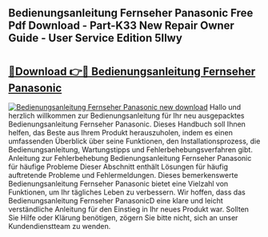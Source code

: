 ## Bedienungsanleitung Fernseher Panasonic Free Pdf Download - Part-K33 New Repair Owner Guide - User Service Edition 5Ilwy

# <h2><a href="http://df1h03j.blite.top/?on=Bedienungsanleitung+Fernseher+Panasonic">🔗Download 👉🔴 Bedienungsanleitung Fernseher Panasonic</a></h2>

[![Bedienungsanleitung Fernseher Panasonic new download](https://i.imgur.com/lujVjoI.png)](http://df1h03j.blite.top/?on=Bedienungsanleitung+Fernseher+Panasonic)
Hallo und herzlich willkommen zur Bedienungsanleitung für Ihr neu ausgepacktes Bedienungsanleitung Fernseher Panasonic. Dieses Handbuch soll Ihnen helfen, das Beste aus Ihrem Produkt herauszuholen, indem es einen umfassenden Überblick über seine Funktionen, den Installationsprozess, die Bedienungsanleitung, Wartungstipps und Fehlerbehebungsverfahren gibt. Anleitung zur Fehlerbehebung Bedienungsanleitung Fernseher Panasonic für häufige Probleme Dieser Abschnitt enthält Lösungen für häufig auftretende Probleme und Fehlermeldungen. Dieses bemerkenswerte Bedienungsanleitung Fernseher Panasonic bietet eine Vielzahl von Funktionen, um Ihr tägliches Leben zu verbessern. Wir hoffen, dass das Bedienungsanleitung Fernseher PanasonicD eine klare und leicht verständliche Anleitung für den Einstieg in Ihr neues Produkt war. Sollten Sie Hilfe oder Klärung benötigen, zögern Sie bitte nicht, sich an unser Kundendienstteam zu wenden.
